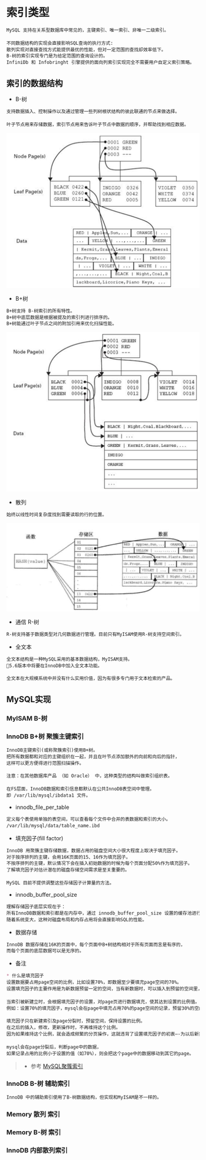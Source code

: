 # 索引类型
```md
MySQL 支持在关系型数据库中常见的，主键索引、唯一索引、非唯一二级索引。

不同数据结构的实现会直接影响SQL查询的执行方式:
散列实现对直接查找方式能提供最优的性能，但对一定范围的查找却效率低下。
B-树的索引实现专门是为给定范围的查询设计的。
InfiniDb 和 Infobringht 引擎提供的面向列索引实现完全不需要用户自定义索引策略。
```
## 索引的数据结构
* B-树
```md
支持数据插入、控制操作以及通过管理一些列树根状结构的彼此联通的节点来做选择。

叶子节点用来存储数据，索引节点用来告诉叶子节点中数据的顺序，并帮助找到相应数据。
```
![B-tree](pic/3.2_B-tree.jpg)
* B+树
```md
B+树支持 B-树索引的所有特性。
B+树中底层数据是根据被提及的索引列进行排序的。
B+树能通过叶子节点之间的附加引用来优化扫描性能。
```
![B-tree](pic/3.2_B+tree.jpg)
* 散列
```md
始终以线性时间复杂度找到需要读取的行的位置。
```
![B-tree](pic/3.2_hash.jpg)
* 通信 R-树
```md
R-树支持基于数据类型对几何数据进行管理。目前只有MyISAM使用R-树支持空间索引。
```
* 全文本
```md
全文本结构是一种MySQL采用的基本数据结构，MyISAM支持。
5.6版本中将要在InnoDB中加入全文本功能。

全文本在大规模系统中并没有什么实用价值，因为有很多专门用于文本检索的产品。
```
## MySQL实现
### MyISAM B-树

### InnoDB B+树 聚簇主键索引
```md
InnoDB主键索引(或称聚簇索引)使用B+树。
把所有数据都和对应的主键组织在一起，并且在叶节点添加额外的向前和向后的指针，
这样可以更方便得进行范围扫描操作。

注意：在其他数据库产品 （如 Oracle） 中，这种类型的结构叫做索引组织表。

在FS层面，InnoDB数据和索引信息都默认在公共InnoDB表空间中管理。
即 /var/lib/mysql/ibdata1 文件。
```
* innodb_file_per_table
```md
定义每个表使用单独的表空间，可以查看每个文件中合并的表数据和索引的大小。
/var/lib/mysql/data/table_name.ibd
```

* 填充因子(fill factor)
```md
InnoDB 用聚簇主键存储数据，数据占用的磁盘空间大小很大程度上取决于填充因子。
对于按序排列的主键，会用16K页面的15、16作为填充因子。
不按序排列的主键，默认情况下会在插入初始数据的时候为每个页面分配50%作为填充因子。
了解填充因子对估计潜在的磁盘存储空间需求是至关重要的。

MySQL 目前不提供调整这些存储因子计算量的方法。
```

* innodb_buffer_pool_size
```md
理解存储因子底层实现在于：
所有InnoDB数据和索引都是在内存中，通过 innodb_buffer_pool_size 设置的缓存池进行管理。
随着系统变大，这种对磁盘布局和内存占用将会直接影响SQL的性能。
```
* 数据存储
```md
InnoDB 数据存储在16K的页面中，每个页面中B+树结构相对于所有页面而言是有序的，
而每个页面的底层数据可以是无序的。
```
* 备注
```md
* 什么是填充因子
设置数据要占用page空间的比例，比如设置70%，即数据至少要填充page空间的70%。
设置填充因子的主要作用是为新数据预留一定的空间，当有新数据时，可以插入到预留的空间里，从而避免分页的发生。

当索引被新建立时，会根据填充因子的设置，对page页进行数据填充，使其达到设置的比例值。
例如：设置70%的填充因子，mysql会在page中填充占用70%的page空间的记录，预留30%的空闲空间。

填充因子只在新建索引及page分裂时，预留空间，保持设置的比例。
在之后的插入，修改，更新操作时，不再维持这个比例。
因为如果维持这个比例，就会造成频繁的分页操作，这就违背了设置填充因子的初衷—-为以后新插入的数据预留空间，降低page分裂的操作。

mysql会在page分裂后，判断page中的数据，
如果记录占用的比例小于设置的值（如70%），则会把这个page中的数据移动到其它的page。
```
> * 参考 [MySQL聚簇索引](https://yq.aliyun.com/articles/142879)

### InnoDB B-树 辅助索引
```md
InnoDB 中的辅助索引使用了B-树数据结构，但实现和MyISAM是不一样的。

```
### Memory 散列 索引

### Memory B-树 索引


### InnoDB 内部散列索引

